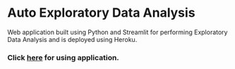 # Auto Exploratory Data Analysis

Web application built using Python and Streamlit for performing Exploratory Data Analysis and is deployed using Heroku.

### Click [here](https://autodataanalysis.herokuapp.com/) for using application.

